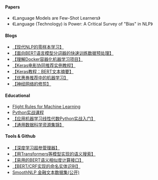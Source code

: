 #### Papers
- 《Language Models are Few-Shot Learners》
- 《Language (Technology) is Power: A Critical Survey of "Bias" in NLP》


#### Blogs
- [【现代NLP的零样本学习】](https://joeddav.github.io/blog/2020/05/29/ZSL.html)
- [【面向BERT语言模型分词器的快速训练数据预处理】](https://medium.com/rapids-ai/preprocess-your-training-data-at-lightspeed-with-our-gpu-based-tokenizer-for-bert-language-models-561cf9c46e15#cid=av01_so-twit_en-us)
- [【理解Docker容器化机器学习项目】](https://medium.com/@kartikchauhan/understanding-docker-containerizing-ml-projects-952d21d643f3)
- [【Keras电影协同推荐实例教程】](https://keras.io/examples/structured_data/collaborative_filtering_movielens/)
- [【Keras教程：BERT文本摘要】](https://keras.io/examples/nlp/text_extraction_with_bert/)
- [【优惠券推荐中的机器学习】](https://towardsdatascience.com/machine-learning-in-coupon-recommendation-2bdae281d840)
- [【神经网络的修剪】](https://nathanhubens.github.io/posts/deep%20learning/2020/05/22/pruning.html)

#### Educational
- [Flight Rules for Machine Learning](https://github.com/bkkaggle/machine-learning-flight-rules)
- [Python实战课程](https://github.com/dabeaz-course/practical-python)
- [【应用机器学习线性代数Python实战入门】]()
- [【通用数据科学资源集锦】](https://github.com/reshamas/ds_resources)


#### Tools & Github
- [【深度学习超参管理器】](https://github.com/megvii-research/hpman)
- [【用Transformers等模型实现的语义搜索】](https://github.com/renatoviolin/Semantic-Search)
- [【易用的BERT语义相似度计算接口】](https://github.com/AndriyMulyar/semantic-text-similarity)
- [【BERT/CRF实现的命名实体识别】](https://github.com/Louis-udm/NER-BERT-CRF)
- [SmoothNLP 金融文本数据集(公开)](https://github.com/smoothnlp/FinancialDatasets)
